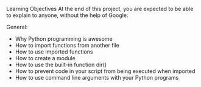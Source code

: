 Learning Objectives
At the end of this project, you are expected to be able to explain to anyone, without the help of Google:

General:
- Why Python programming is awesome
- How to import functions from another file
- How to use imported functions
- How to create a module
- How to use the built-in function dir()
- How to prevent code in your script from being executed when imported
- How to use command line arguments with your Python programs

